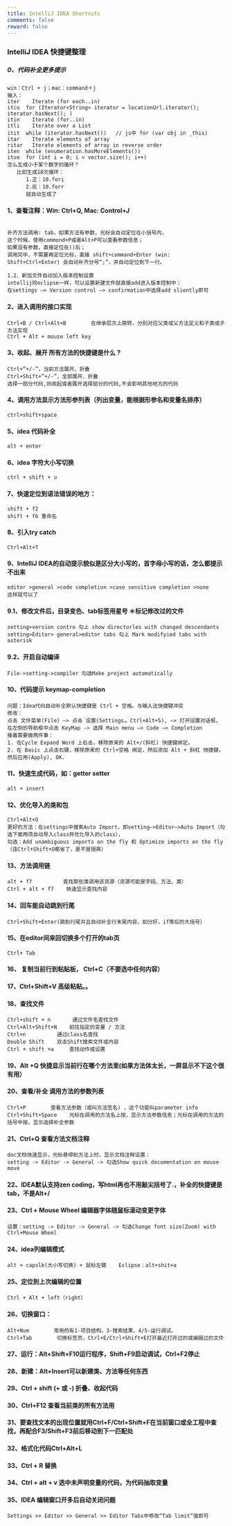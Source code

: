 ```yaml
---
title: IntelliJ IDEA Shortcuts
comments: false
reward: false
---
```


### IntelliJ IDEA 快捷键整理
<!--more-->

##### 0、代码补全更多提示

```
win：Ctrl + j；mac：command＋j
输入：
iter    Iterate (for each..in)
itco  for (Iterator<String> iterator = locationUrl.iterator(); iterator.hasNext(); )
itin    Iterate (for..in)
itli    Iterate over a List
itit  while (iterator.hasNext())   // js中 for (var obj in _this)
itar    Iterate elements of array
ritar   Iterate elements of array in reverse order
iten  while (enumeration.hasMoreElements())
itve  for (int i = 0; i < vector.size(); i++)
怎么生成小于某个数字的循环？
   比如生成10次循环：
      1.正：10.fori
      2.反：10.forr
      就自动生成了
```

#### 1、查看注释：Win: Ctrl+Q, Mac: Control+J

```

补齐方法调用: tab，如果方法有参数，光标会自动定位在小括号内，
这个时候，使用commond+P或者Alt+P可以查看参数信息；
如果没有参数，直接定位在()后；
调用完毕，不需要再定位光标，直接 shift+command+Enter (win: Shift+Ctrl+Enter) 会自动补齐分号“;”，并自动定位到下一行。
 
1.2、新加文件自动加入版本控制设置
intellij同eclipse一样，可以设置新建文件就直接add进入版本控制中；
在settings –> Version control –> confirmation中选择add sliently即可

```

#### 2、进入调用的接口实现

```
Ctrl+B / Ctrl+Alt+B        在继承层次上跳转，分别对应父类或父方法定义和子类或子方法实现
Ctrl + Alt + mouse left key

```

#### 3、收起、展开 所有方法的快捷键是什么 ?

```
Ctrl+”+/-”，当前方法展开、折叠
Ctrl+Shift+”+/-”，全部展开、折叠
选择一部分代码,则收起或者展开选择部分的代码,不会影响其他地方的代码

```

#### 4、调用方法显示方法形参列表（列出变量，能根据形参名和变量名排序）

```
ctrl+shift+space

```

#### 5、idea 代码补全

```
alt + enter

```

#### 6、idea 字符大小写切换

```
ctrl + shift + u

```

#### 7、快速定位到语法错误的地方：

```
shift + f2
shift + f6 重命名

```

#### 8、引入try catch

```
Ctrl+Alt+T

```

#### 9、IntelliJ IDEA的自动提示貌似是区分大小写的，首字母小写的话，怎么都提示不出来


```
editor >general >code completion >case sensitive completion >none
这样就可以了

```

#### 9.1、修改文件后，目录变色、tab标签用星号 ＊标记修改过的文件

```
setting>version contro 勾上 show directorles with changed descendants
setting>Editor> general>editor tabs 勾上 Mark modifyied tabs with asterisk

```

#### 9.2、开启自动编译

```
File->setting->compiler 勾选Make project automatically

```
#### 10、代码提示 keymap-completion

```
问题：Idea代码自动补全默认快捷键是 Ctrl + 空格。与输入法快捷键冲突
修改：
点击 文件菜单(File) –> 点击 设置(Settings… Ctrl+Alt+S), –> 打开设置对话框，
在左侧的导航框中点击 KeyMap -> 选择 Main menu –> Code –> Completion
接着需要做两件事：
1. 在Cycle Expand Word 上右击，移除原来的 Alt+/(斜杠) 快捷键绑定。
2. 在 Basic 上点击右键，移除原来的 Ctrl+空格 绑定，然后添加 Alt + 斜杠 快捷键。
然后应用(Apply), OK.

```

#### 11、快速生成代码，如：getter setter

```
alt + insert

```
 
#### 12、优化导入的类和包

```
Ctrl+Alt+O
更好的方法：在settings中搜索Auto Import，即setting—>Editor—>Auto Import（勾选下面两项自动导入class并优化导入的class），
勾选：Add unambiguous imports on the fly 和 Optimize imports on the fly（连Ctrl+Shift+O都省了，是不是很爽）

```
#### 13、方法调用链

```
alt + f7          查找那些类调用该资源（资源可能是字段、方法、类）
Ctrl + alt + f7    快速显示查找内容

```
#### 14、回车能自动跳到行尾

```
Ctrl+Shift+Enter(跳到行尾并且自动补全行末尾内容，如分好，if等后的大括号）

```

#### 15、在editor间来回切换多个打开的tab页

```
Ctrl+ Tab

```
#### 16、 复制当前行到粘贴板， Ctrl+C（不要选中任何内容）
 
#### 17、Ctrl+Shift+V 高级粘贴。。
 
#### 18、查找文件

```
Ctrl+shift + n       通过文件名查找文件
Ctrl+Alt+Shift+N    前往指定的变量 / 方法
Ctrl+n          通过class名查找
Double Shift    双击Shift搜索文件或内容
Ctrl + shift +a     查找动作或设置

```
#### 19、Alt +Q      快捷显示当前行在哪个方法里(如果方法体太长，一屏显示不下这个很有用）
 
#### 20、查看/补全 调用方法的参数列表

```
Ctrl+P        查看方法参数（或叫方法签名) ，这个功能叫parameter info
Ctrl+Shift+Space    光标在调用的方法名上按，显示方法参数信息；光标在调用的方法的括号中按，显示选择补全参数

```

#### 21、Ctrl+Q    查看方法文档注释

```
doc文档快速显示，光标悬停到方法上时，显示文档注释设置：
setting -> Editor -> General -> 勾选Show quick documentation on mouse move

```
 
#### 22、IDEA默认支持zen coding，写html再也不用敲尖括号了.，补全的快捷键是tab，不是Alt+/
 
#### 23、Ctrl + Mouse Wheel    编辑器字体随鼠标滚动变更字体

```
设置：setting -> Editor -> General -> 勾选Change font size(Zoom) with Ctrl+Mouse Wheel

```
#### 24、idea列编辑模式

```
alt + capslk(大小写切换) + 鼠标左键    Eclipse：alt+shit+a

```
#### 25、定位到上次编辑的位置

```
Ctrl + Alt + left（right）

```
#### 26、切换窗口：

```
Alt+Num        常用的有1-项目结构，3-搜索结果，4/5-运行调试。
Ctrl+Tab        切换标签页，Ctrl+E/Ctrl+Shift+E打开最近打开过的或编辑过的文件

```
#### 27、运行：Alt+Shift+F10运行程序，Shift+F9启动调试，Ctrl+F2停止
 
#### 28、新建：Alt+Insert可以新建类、方法等任何东西
 
#### 29、Ctrl + shift (+ 或 -)     折叠、收起代码
 
#### 30、Ctrl+F12    查看当前类的所有方法用
 
#### 31、要查找文本的出现位置就用Ctrl+F/Ctrl+Shift+F在当前窗口或全工程中查找，再配合F3/Shift+F3前后移动到下一匹配处
 
#### 32、格式化代码Ctrl+Alt+L
 
#### 33、Ctrl + R 替换
 
#### 34、Ctrl + alt + v 选中未声明变量的代码，为代码抽取变量
 
#### 35、IDEA 编辑窗口开多后自动关闭问题


```
Settings >> Editor >> General >> Editor Tabs中修改“Tab limit”值即可

```
